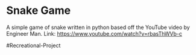 # Snake Game
A simple game of snake written in python based off the YouTube video by Engineer Man.
Link: https://www.youtube.com/watch?v=rbasThWVb-c

#Recreational-Project
